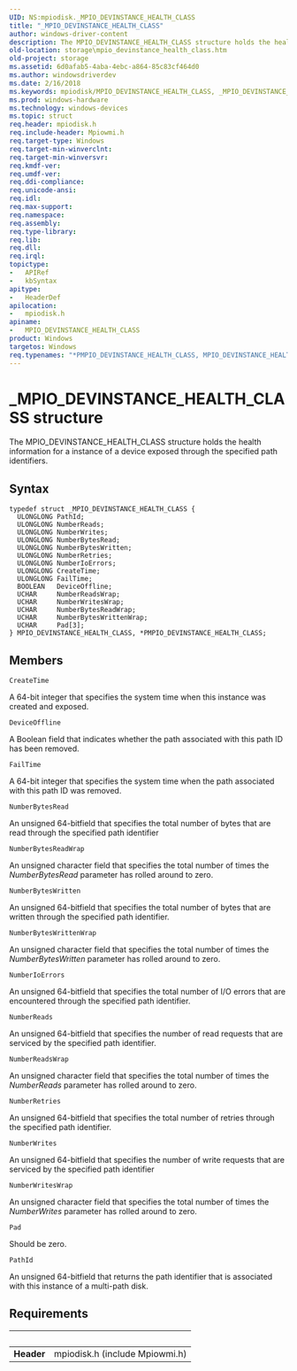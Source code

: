 ```yaml
---
UID: NS:mpiodisk._MPIO_DEVINSTANCE_HEALTH_CLASS
title: "_MPIO_DEVINSTANCE_HEALTH_CLASS"
author: windows-driver-content
description: The MPIO_DEVINSTANCE_HEALTH_CLASS structure holds the health information for a instance of a device exposed through the specified path identifiers.
old-location: storage\mpio_devinstance_health_class.htm
old-project: storage
ms.assetid: 6d0afab5-4aba-4ebc-a864-85c83cf464d0
ms.author: windowsdriverdev
ms.date: 2/16/2018
ms.keywords: mpiodisk/MPIO_DEVINSTANCE_HEALTH_CLASS, _MPIO_DEVINSTANCE_HEALTH_CLASS, PMPIO_DEVINSTANCE_HEALTH_CLASS, MPIO_DEVINSTANCE_HEALTH_CLASS, *PMPIO_DEVINSTANCE_HEALTH_CLASS, PMPIO_DEVINSTANCE_HEALTH_CLASS structure pointer [Storage Devices], structs-scsibus_aae91588-5920-42bb-8c74-13604bed0bfc.xml, storage.mpio_devinstance_health_class, MPIO_DEVINSTANCE_HEALTH_CLASS structure [Storage Devices], mpiodisk/PMPIO_DEVINSTANCE_HEALTH_CLASS
ms.prod: windows-hardware
ms.technology: windows-devices
ms.topic: struct
req.header: mpiodisk.h
req.include-header: Mpiowmi.h
req.target-type: Windows
req.target-min-winverclnt: 
req.target-min-winversvr: 
req.kmdf-ver: 
req.umdf-ver: 
req.ddi-compliance: 
req.unicode-ansi: 
req.idl: 
req.max-support: 
req.namespace: 
req.assembly: 
req.type-library: 
req.lib: 
req.dll: 
req.irql: 
topictype:
-	APIRef
-	kbSyntax
apitype:
-	HeaderDef
apilocation:
-	mpiodisk.h
apiname:
-	MPIO_DEVINSTANCE_HEALTH_CLASS
product: Windows
targetos: Windows
req.typenames: "*PMPIO_DEVINSTANCE_HEALTH_CLASS, MPIO_DEVINSTANCE_HEALTH_CLASS"
---
```


# _MPIO_DEVINSTANCE_HEALTH_CLASS structure
The MPIO_DEVINSTANCE_HEALTH_CLASS structure holds the health information for a instance of a device exposed through the specified path identifiers.

## Syntax
````
typedef struct _MPIO_DEVINSTANCE_HEALTH_CLASS {
  ULONGLONG PathId;
  ULONGLONG NumberReads;
  ULONGLONG NumberWrites;
  ULONGLONG NumberBytesRead;
  ULONGLONG NumberBytesWritten;
  ULONGLONG NumberRetries;
  ULONGLONG NumberIoErrors;
  ULONGLONG CreateTime;
  ULONGLONG FailTime;
  BOOLEAN   DeviceOffline;
  UCHAR     NumberReadsWrap;
  UCHAR     NumberWritesWrap;
  UCHAR     NumberBytesReadWrap;
  UCHAR     NumberBytesWrittenWrap;
  UCHAR     Pad[3];
} MPIO_DEVINSTANCE_HEALTH_CLASS, *PMPIO_DEVINSTANCE_HEALTH_CLASS;
````

## Members


`CreateTime`

A 64-bit integer that specifies the system time when this instance was created and exposed.

`DeviceOffline`

A Boolean field that indicates whether the path associated with this path ID has been removed.

`FailTime`

A 64-bit integer that specifies the system time when the path associated with this path ID was removed.

`NumberBytesRead`

An unsigned 64-bitfield that specifies the total number of bytes that are read through the specified path identifier

`NumberBytesReadWrap`

An unsigned character field that specifies the total number of times the <i>NumberBytesRead</i> parameter has rolled around to zero.

`NumberBytesWritten`

An unsigned 64-bitfield that specifies the total number of bytes that are written through the specified path identifier.

`NumberBytesWrittenWrap`

An unsigned character field that specifies the total number of times the <i>NumberBytesWritten</i> parameter has rolled around to zero.

`NumberIoErrors`

An unsigned 64-bitfield that specifies the total number of I/O errors that are encountered through the specified path identifier.

`NumberReads`

An unsigned 64-bitfield that specifies the number of read requests that are serviced by the specified path identifier.

`NumberReadsWrap`

An unsigned character field that specifies the total number of times the <i>NumberReads</i> parameter has rolled around to zero.

`NumberRetries`

An unsigned 64-bitfield that specifies the total number of retries through the specified path identifier.

`NumberWrites`

An unsigned 64-bitfield that specifies the number of write requests that are serviced by the specified path identifier

`NumberWritesWrap`

An unsigned character field that specifies the total number of times the <i>NumberWrites</i> parameter has rolled around to zero.

`Pad`

Should be zero.

`PathId`

An unsigned 64-bitfield that returns the path identifier that is associated with this instance of a multi-path disk.


## Requirements
| &nbsp; | &nbsp; |
| ---- |:---- |
| **Header** | mpiodisk.h (include Mpiowmi.h) |